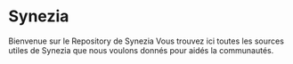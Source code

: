 # Synezia
Bienvenue sur le Repository de Synezia
  Vous trouvez ici toutes les sources utiles de Synezia que nous voulons donnés pour aidés la communautés. 
  
